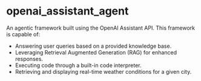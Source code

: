 ﻿# openai_assistant_agent

 An agentic framework built using the OpenAI Assistant API. This framework is capable of:

*   Answering user queries based on a provided knowledge base.
*   Leveraging Retrieval Augmented Generation (RAG) for enhanced responses.
*   Executing code through a built-in code interpreter.
*   Retrieving and displaying real-time weather conditions for a given city.
